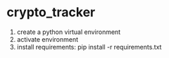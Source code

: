 # crypto_tracker

1. create a python virtual environment
2. activate environment
3. install requirements: pip install -r requirements.txt
